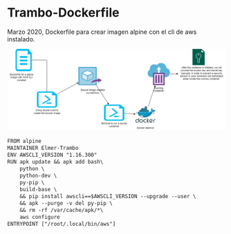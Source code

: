 # Trambo-Dockerfile
Marzo 2020, Dockerfile para crear imagen alpine con el cli de aws instalado.

![alt](./pictures/ss1.png)

```
FROM alpine
MAINTAINER Elmer-Trambo
ENV AWSCLI_VERSION "1.16.300"
RUN apk update && apk add bash\
    python \
    python-dev \
    py-pip \
    build-base \
    && pip install awscli==$AWSCLI_VERSION --upgrade --user \
    && apk --purge -v del py-pip \
    && rm -rf /var/cache/apk/*\
    aws configure
ENTRYPOINT ["/root/.local/bin/aws"]
```